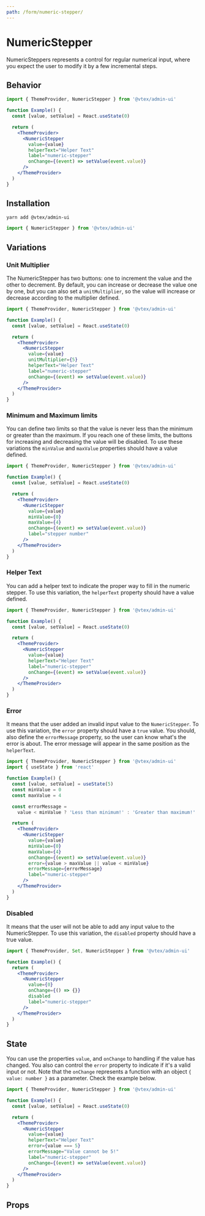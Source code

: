 ```yaml
---
path: /form/numeric-stepper/
---
```


# NumericStepper

NumericSteppers represents a control for regular numerical input, where you expect the user to modify it by a few incremental steps.

## Behavior

```jsx
import { ThemeProvider, NumericStepper } from '@vtex/admin-ui'

function Example() {
  const [value, setValue] = React.useState(0)

  return (
    <ThemeProvider>
      <NumericStepper
        value={value}
        helperText="Helper Text"
        label="numeric-stepper"
        onChange={(event) => setValue(event.value)}
      />
    </ThemeProvider>
  )
}
```

## Installation

```static
yarn add @vtex/admin-ui
```

```jsx static
import { NumericStepper } from '@vtex/admin-ui'
```

## Variations

### Unit Multiplier

The NumericStepper has two buttons: one to increment the value and the other to decrement. By default, you can increase or decrease the value one by one, but you can also set a `unitMultiplier`, so the value will increase or decrease according to the multiplier defined.

```jsx
import { ThemeProvider, NumericStepper } from '@vtex/admin-ui'

function Example() {
  const [value, setValue] = React.useState(0)

  return (
    <ThemeProvider>
      <NumericStepper
        value={value}
        unitMultiplier={5}
        helperText="Helper Text"
        label="numeric-stepper"
        onChange={(event) => setValue(event.value)}
      />
    </ThemeProvider>
  )
}
```

### Minimum and Maximum limits

You can define two limits so that the value is never less than the minimum or greater than the maximum. If you reach one of these limits, the buttons for increasing and decreasing the value will be disabled. To use these variations the `minValue` and `maxValue` properties should have a value defined.

```jsx
import { ThemeProvider, NumericStepper } from '@vtex/admin-ui'

function Example() {
  const [value, setValue] = React.useState(0)

  return (
    <ThemeProvider>
      <NumericStepper
        value={value}
        minValue={0}
        maxValue={4}
        onChange={(event) => setValue(event.value)}
        label="stepper number"
      />
    </ThemeProvider>
  )
}
```

### Helper Text

You can add a helper text to indicate the proper way to fill in the numeric stepper. To use this variation, the `helperText` property should have a value defined.

```jsx
import { ThemeProvider, NumericStepper } from '@vtex/admin-ui'

function Example() {
  const [value, setValue] = React.useState(0)

  return (
    <ThemeProvider>
      <NumericStepper
        value={value}
        helperText="Helper Text"
        label="numeric-stepper"
        onChange={(event) => setValue(event.value)}
      />
    </ThemeProvider>
  )
}
```

### Error

It means that the user added an invalid input value to the `NumericStepper`. To use this variation, the `error` property should have a `true` value. You should, also define the `errorMessage` property, so the user can know what's the error is about. The error message will appear in the same position as the `helperText`.

```jsx
import { ThemeProvider, NumericStepper } from '@vtex/admin-ui'
import { useState } from 'react'

function Example() {
  const [value, setValue] = useState(5)
  const minValue = 0
  const maxValue = 4

  const errorMessage =
    value < minValue ? 'Less than minimum!' : 'Greater than maximum!'

  return (
    <ThemeProvider>
      <NumericStepper
        value={value}
        minValue={0}
        maxValue={4}
        onChange={(event) => setValue(event.value)}
        error={value > maxValue || value < minValue}
        errorMessage={errorMessage}
        label="numeric-stepper"
      />
    </ThemeProvider>
  )
}
```

### Disabled

It means that the user will not be able to add any input value to the NumericStepper. To use this variation, the `disabled` property should have a true value.

```jsx
import { ThemeProvider, Set, NumericStepper } from '@vtex/admin-ui'

function Example() {
  return (
    <ThemeProvider>
      <NumericStepper
        value={0}
        onChange={() => {}}
        disabled
        label="numeric-stepper"
      />
    </ThemeProvider>
  )
}
```

## State

You can use the properties `value`, and `onChange` to handling if the value has changed. You also can control the `error` property to indicate if it's a valid input or not. Note that the `onChange` represents a function with an object `{ value: number }` as a parameter. Check the example below.

```jsx
import { ThemeProvider, NumericStepper } from '@vtex/admin-ui'

function Example() {
  const [value, setValue] = React.useState(0)

  return (
    <ThemeProvider>
      <NumericStepper
        value={value}
        helperText="Helper Text"
        error={value === 5}
        errorMessage="Value cannot be 5!"
        label="numeric-stepper"
        onChange={(event) => setValue(event.value)}
      />
    </ThemeProvider>
  )
}
```

## Props

<proptypes heading="NumericStepper" component="NumericStepper" />
